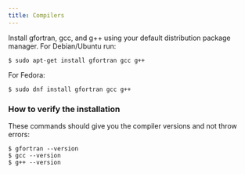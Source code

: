 ```yaml
---
title: Compilers
---
```


Install gfortran, gcc, and g++ using your default distribution package manager.
For Debian/Ubuntu run:

```shell
$ sudo apt-get install gfortran gcc g++
```

For Fedora:

```shell
$ sudo dnf install gfortran gcc g++
```


### How to verify the installation

These commands should give you the compiler versions and not throw errors:

```shell
$ gfortran --version
$ gcc --version
$ g++ --version
```

